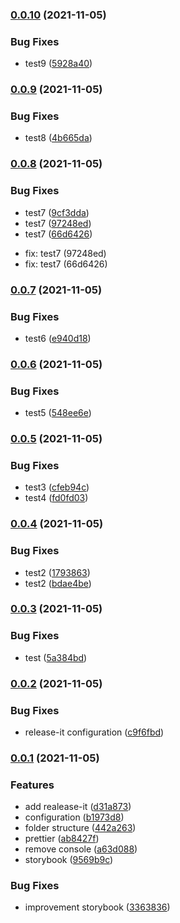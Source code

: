 ### [0.0.10](https://github.com/jonsoku2/nextjs-starter-v12/compare/v0.0.9...v0.0.10) (2021-11-05)

### Bug Fixes

- test9 ([5928a40](https://github.com/jonsoku2/nextjs-starter-v12/commit/5928a4085bc085e6429e113f9dd56a8fd97bf7e8))

### [0.0.9](https://github.com/jonsoku2/nextjs-starter-v12/compare/v0.0.8...v0.0.9) (2021-11-05)

### Bug Fixes

- test8 ([4b665da](https://github.com/jonsoku2/nextjs-starter-v12/commit/4b665dac1006f2710094c3622720254aed339875))

### [0.0.8](https://github.com/jonsoku2/nextjs-starter-v12/compare/v0.0.7...v0.0.8) (2021-11-05)

### Bug Fixes

- test7 ([9cf3dda](https://github.com/jonsoku2/nextjs-starter-v12/commit/9cf3dda9a29e4724fdf2486c1e6026a7846cfc03))
- test7 ([97248ed](https://github.com/jonsoku2/nextjs-starter-v12/commit/97248ed94c9f4a551aefb156e9e5c0e63cef11e9))
- test7 ([66d6426](https://github.com/jonsoku2/nextjs-starter-v12/commit/66d6426f8fc0950f8edf4bfb5dcadddf445d27ce))

* fix: test7 (97248ed)
* fix: test7 (66d6426)

### [0.0.7](https://github.com/jonsoku2/nextjs-starter-v12/compare/v0.0.6...v0.0.7) (2021-11-05)

### Bug Fixes

- test6 ([e940d18](https://github.com/jonsoku2/nextjs-starter-v12/commit/e940d18f469c15cb42e4557db200b30f90bf3e8a))

### [0.0.6](https://github.com/jonsoku2/nextjs-starter-v12/compare/v0.0.5...v0.0.6) (2021-11-05)

### Bug Fixes

- test5 ([548ee6e](https://github.com/jonsoku2/nextjs-starter-v12/commit/548ee6ea581a03cf507b48d477f9ff81208c57aa))

### [0.0.5](https://github.com/jonsoku2/nextjs-starter-v12/compare/v0.0.4...v0.0.5) (2021-11-05)

### Bug Fixes

- test3 ([cfeb94c](https://github.com/jonsoku2/nextjs-starter-v12/commit/cfeb94c3523beb3ac729abd7e24b303622215d56))
- test4 ([fd0fd03](https://github.com/jonsoku2/nextjs-starter-v12/commit/fd0fd0334b4423baf79ece945778d60376e43605))

### [0.0.4](https://github.com/jonsoku2/nextjs-starter-v12/compare/v0.0.3...v0.0.4) (2021-11-05)

### Bug Fixes

- test2 ([1793863](https://github.com/jonsoku2/nextjs-starter-v12/commit/17938630e078936197ac9b36ce4c135d57f44f10))
- test2 ([bdae4be](https://github.com/jonsoku2/nextjs-starter-v12/commit/bdae4be839e05666d3e056a8e5e7e3d60fabe0b5))

### [0.0.3](https://github.com/jonsoku2/nextjs-starter-v12/compare/v0.0.2...v0.0.3) (2021-11-05)

### Bug Fixes

- test ([5a384bd](https://github.com/jonsoku2/nextjs-starter-v12/commit/5a384bdbeaa92f06b434d3eb62134fa4377e7c92))

### [0.0.2](https://github.com/jonsoku2/nextjs-starter-v12/compare/0.0.1...v0.0.2) (2021-11-05)

### Bug Fixes

- release-it configuration ([c9f6fbd](https://github.com/jonsoku2/nextjs-starter-v12/commit/c9f6fbdecd8b562457ae5261a7579f2e63f05a7c))

### [0.0.1](https://github.com/jonsoku2/nextjs-starter-v12/compare/b1973d8f210be90b35c32768c88d8f35e8b33333...0.0.1) (2021-11-05)

### Features

- add realease-it ([d31a873](https://github.com/jonsoku2/nextjs-starter-v12/commit/d31a873f7c8db2806ba007406c77076a16028680))
- configuration ([b1973d8](https://github.com/jonsoku2/nextjs-starter-v12/commit/b1973d8f210be90b35c32768c88d8f35e8b33333))
- folder structure ([442a263](https://github.com/jonsoku2/nextjs-starter-v12/commit/442a2637f4129128e4f4516d5baca1a11ff52f81))
- prettier ([ab8427f](https://github.com/jonsoku2/nextjs-starter-v12/commit/ab8427fe8acf103735ba0adc3dec3bf625bcb327))
- remove console ([a63d088](https://github.com/jonsoku2/nextjs-starter-v12/commit/a63d0888ee151cf9b5d9f8627be5319c05053fa4))
- storybook ([9569b9c](https://github.com/jonsoku2/nextjs-starter-v12/commit/9569b9c95b46c8cdefb463e0f67ad8c33961b04f))

### Bug Fixes

- improvement storybook ([3363836](https://github.com/jonsoku2/nextjs-starter-v12/commit/3363836da99b74a2010583097536dbe50b421079))
